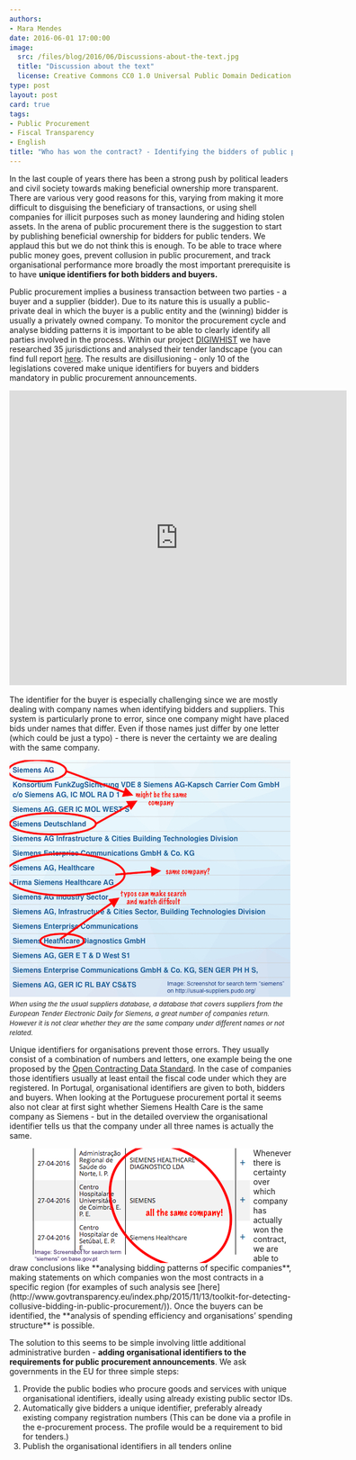 ```yaml
---
authors:
- Mara Mendes
date: 2016-06-01 17:00:00
image:
  src: /files/blog/2016/06/Discussions-about-the-text.jpg
  title: "Discussion about the text"
  license: Creative Commons CC0 1.0 Universal Public Domain Dedication - user Jdessommes
type: post
layout: post
card: true
tags:
- Public Procurement
- Fiscal Transparency
- English
title: "Who has won the contract? - Identifying the bidders of public procurement processes"
---
```

In the last couple of years there has been a strong push by political leaders and civil society towards making beneficial ownership more transparent. There are various very good reasons for this, varying from making it more difficult to disguising the beneficiary of transactions, or using shell companies for illicit purposes such as money laundering and hiding stolen assets. In the arena of public procurement there is the suggestion to start by publishing beneficial ownership for bidders for public tenders. We applaud this but we do not think this is enough. To be able to trace where public money goes, prevent collusion in public procurement, and track organisational performance more broadly the most important prerequisite is to have **unique identifiers for both bidders and buyers.**

Public procurement implies a business transaction between two parties - a buyer and a supplier (bidder). Due to its nature this is usually a public-private deal in which the buyer is a public entity and the (winning) bidder is usually a privately owned company. To monitor the procurement cycle and analyse bidding patterns it is important to be able to clearly identify all parties involved in the process. Within our project [DIGIWHIST](www.digihwist.eu) we have researched 35 jurisdictions and analysed their tender landscape (you can find full report [here](http://digiwhist.eu/publications/towards-a-comprehensive-mapping-of-information-on-public-procurement-tendering-and-its-actors-across-europe/). The results are disillusioning - only 10 of the legislations covered make unique identifiers for buyers and bidders mandatory in public procurement announcements. 

<iframe src="https://opentender.eu/mapping/iframe.html#?nr=14" frameborder="0" width="600px" height="524px"></iframe>

The identifier for the buyer is especially challenging since we are mostly dealing with company names when identifying bidders and suppliers. This system is particularly prone to error, since one company might have placed bids under names that differ. Even if those names just differ by one letter (which could be just a typo) - there is never the certainty we are dealing with the same company. 

![](/files/blog/2016/06/Screenshot_Siemens_Usual_Suppliers.jpg "Screenshot Siemens - usual suppliers") <small><i>When using the the usual suppliers database, a database that covers suppliers from the European Tender Electronic Daily for Siemens, a great number of companies return. However it is not clear whether they are the same company under different names or not related.</i></small>

Unique identifiers for organisations prevent those errors. They usually consist of a combination of numbers and letters, one example being the one proposed by the [Open Contracting Data Standard](http://standard.open-contracting.org/latest/en/getting_started/). In the case of companies those identifiers usually at least entail the fiscal code under which they are registered. In Portugal, organisational identifiers are given to both, bidders and buyers. When looking at the Portuguese procurement portal it seems also not clear at first sight whether Siemens Health Care is the same company as Siemens - but in the detailed overview the organisational identifier tells us that the company under all three names is actually the same. 


<figure>
<img style="float: left" src="/files/blog/2016/06/Screenshot_base.gov_siemens.jpg" alt="Screenshot base.gov - Siemens" />
</figure>
Whenever there is certainty over which company has actually won the contract, we are able to draw conclusions like **analysing bidding patterns of specific companies**, making statements on which companies won the most contracts in a specific region (for examples of such analysis see [here](http://www.govtransparency.eu/index.php/2015/11/13/toolkit-for-detecting-collusive-bidding-in-public-procurement/)). Once the buyers can be identified, the **analysis of spending efficiency and organisations’ spending structure** is possible. 


The solution to this seems to be simple involving little additional administrative burden - **adding organisational identifiers to the requirements for public procurement announcements**. We ask governments in the EU for three simple steps: 

1. Provide the public bodies who procure goods and services with unique organisational identifiers, ideally using already existing public sector IDs.
2. Automatically give bidders a unique identifier, preferably already existing company registration numbers (This can be done via a profile in the e-procurement process. The profile would be a requirement to bid for tenders.) 
3. Publish the organisational identifiers in all tenders online 